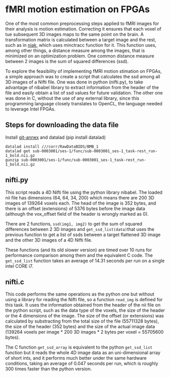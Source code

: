 # fMRI motion estimation on FPGAs

One of the most common preprocessing steps applied to fMRI images for their analysis is motion estimation. Correcting it ensures that each voxel of tue subsequent 3D images maps to the same point on the brain. A transformation matrix is calculated between a target image and the rest, such as in [niak](https://github.com/SIMEXP/niak/blob/master/bricks/fmri_preprocess/niak_brick_motion_parameters.m), which uses minctracc function for it. This function uses, among other things, a distance measure among the images, that is minimized on an optimization problem. One common distance measure between 2 images is the sum of squared differences (ssd). 

To explore the feasibility of implementing fMRI motion stimation on FPGAs, a simple approach was to create a script that calculates the ssd among all 3D images of a Nifti file. One was done in python (nifti.py), to take advantage of nibabel library to extract information from the header of the file and easily obtain a list of ssd values for future validation. The other one was done in C, without the use of any external library, since this programming language closely translates to OpenCL, the language needed to leverage Intel FPGAs.

## Steps for downloading the data file

Install [git-annex](http://git-annex.branchable.com/install/) and datalad (pip install datalad)
    
    datalad install ///corr/RawDataBIDS/BMB_1
    datalad get sub-0003001/ses-1/func/sub-0003001_ses-1_task-rest_run-1_bold.nii.gz
    gunzip sub-0003001/ses-1/func/sub-0003001_ses-1_task-rest_run-1_bold.nii.gz

## nifti.py

This script reads a 4D Nifti file using the python library nibabel. The loaded nii file has dimensions (64, 64, 34, 200) which means there are 200 3D images of 139264 voxels each. The head of the image is 352 bytes, and there is an offset (extensions) of 5376 bytes before the image data (although the vox_offset field of the header is wrongly marked as 0).

There are 2 functions, `ssd(img1, img2)` to get the sum of squared differences between 2 3D images and `get_ssd_list(data)`that uses the previous function to get a list of ssds between a target flattened 3D image and the other 3D images of a 4D Nifti file.

These functions (and its old slower version) are timed over 10 runs for performance comparison among them and the equivalent C code. The `get_ssd_list` function takes an average of 14.31 seconds per run on a single intel CORE i7.

## nifti.c

This code performs the same operations as the python one but without using a library for reading the Nifti file, so a function `read_img` is defined for this task. It uses the information obtained from the header of the nii file on the python script, such as the data type of the voxels, the size of the header or the 4 dimensions of the image. The size of the offset (or extensions) was calculated by substracting from the total size of the file (55711328 bytes), the size of the header (352 bytes) and the size of the actual image data (139264 voxels per image * 200 3D images * 2 bytes per voxel = 55705600 bytes).

The C function `get_ssd_array` is equivalent to the python `get_ssd_list` function but it reads the whole 4D image data as an uni-dimensional array of short ints, and it performs much better under the same hardware conditions, taking an average of 0.047 seconds per run, which is roughly 300 times faster than the python version. 
